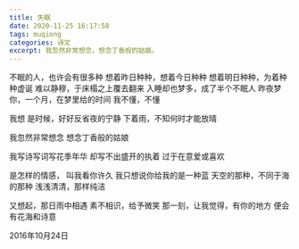 ```yaml
---
title: 失眠
date: 2020-11-25 16:17:58
tags: muqiong
categories: 诗文
excerpt: 我忽然非常想念，想念丁香般的姑娘。
---
```

不眠的人，也许会有很多种
想着昨日种种，想着今日种种
想着明日种种，为着种种虚诞
难以静穆，于床榻之上覆去翻来
入睡却也梦多，成了半个不眠人
昨夜梦你，一个月，在梦里给的时间
我不懂，不懂

我想
是时候，好好反省夜的宁静
下着雨，不知何时才能放晴

我忽然非常想念
想念丁香般的姑娘

我写诗写词写花季年华
却写不出盛开的执着
过于在意爱或喜欢

是怎样的情感，
叫我看你许久
我只想说你给我的是一种蓝
天空的那种，不同于海的那种
浅浅清清，那样纯洁

又想起，那日雨中相遇
素不相识，给予微笑
那一刻，让我觉得，有你的地方
便会有花海和诗意

2016年10月24日
